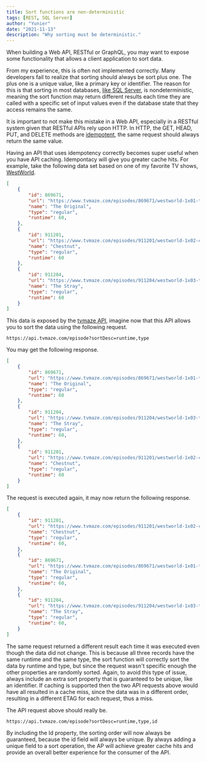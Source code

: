 ```yaml
---
title: Sort functions are non-deterministic 
tags: [REST, SQL Server]
author: "Yunier"
date: "2021-11-13"
description: "Why sorting must be deterministic."
---
```


When building a Web API, RESTful or GraphQL, you may want to expose some functionality that allows a client application to sort data. 

From my experience, this is often not implemented correctly. Many developers fail to realize that sorting should always be sort plus one. The plus one is a unique value, like a primary key or identifier. The reason for this is that sorting in most databases, [like SQL Server](https://docs.microsoft.com/en-us/sql/t-sql/queries/select-order-by-clause-transact-sql?redirectedfrom=MSDN&view=sql-server-ver15#arguments), is nondeterministic, meaning the sort function may return different results each time they are called with a specific set of input values even if the database state that they access remains the same. 

It is important to not make this mistake in a Web API, especially in a RESTful system given that RESTful APIs rely upon HTTP. In HTTP, the GET, HEAD, PUT, and DELETE methods are [idempotent](https://developer.mozilla.org/en-US/docs/Glossary/Idempotent), the same request should always return the same value.

Having an API that uses idempotency correctly becomes super useful when you have API caching. Idempontacy will give you greater cache hits. For example, take the following data set based on one of my favorite TV shows, [WestWorld](https://en.wikipedia.org/wiki/Westworld_(TV_series)).

```json
[
    {
        "id": 869671,
        "url": "https://www.tvmaze.com/episodes/869671/westworld-1x01-the-original",
        "name": "The Original",
        "type": "regular",
        "runtime": 60,
    },
    {
        "id": 911201,
        "url": "https://www.tvmaze.com/episodes/911201/westworld-1x02-chestnut",
        "name": "Chestnut",
        "type": "regular",
        "runtime": 60
    },
    {
        "id": 911204,
        "url": "https://www.tvmaze.com/episodes/911204/westworld-1x03-the-stray",
        "name": "The Stray",
        "type": "regular",
        "runtime": 60
    }
]
```

This data is exposed by the [tvmaze API](https://www.tvmaze.com/api), imagine now that this API allows you to sort the data using the following request.

```text
https://api.tvmaze.com/episode?sortDesc=runtime,type
```

You may get the following response.

```json
[
    {
        "id": 869671,
        "url": "https://www.tvmaze.com/episodes/869671/westworld-1x01-the-original",
        "name": "The Original",
        "type": "regular",
        "runtime": 60
    },
    {
        "id": 911204,
        "url": "https://www.tvmaze.com/episodes/911204/westworld-1x03-the-stray",
        "name": "The Stray",
        "type": "regular",
        "runtime": 60,
    },
    {
        "id": 911201,
        "url": "https://www.tvmaze.com/episodes/911201/westworld-1x02-chestnut",
        "name": "Chestnut",
        "type": "regular",
        "runtime": 60
    }
]
```

The request is executed again, it may now return the following response.

```json
[
    {
        "id": 911201,
        "url": "https://www.tvmaze.com/episodes/911201/westworld-1x02-chestnut",
        "name": "Chestnut",
        "type": "regular",
        "runtime": 60,
    },
    {
        "id": 869671,
        "url": "https://www.tvmaze.com/episodes/869671/westworld-1x01-the-original",
        "name": "The Original",
        "type": "regular",
        "runtime": 60,
    },
    {
        "id": 911204,
        "url": "https://www.tvmaze.com/episodes/911204/westworld-1x03-the-stray",
        "name": "The Stray",
        "type": "regular",
        "runtime": 60,
    }
]
```

The same request returned a different result each time it was executed even though the data did not change. This is because all three records have the same runtime and the same type, the sort function will correctly sort the data by runtime and type, but since the request wasn't specific enough the other properties are randomly sorted. Again, to avoid this type of issue, always include an extra sort property that is guaranteed to be unique, like an identifier. If caching is supported then the two API requests above would have all resulted in a cache miss, since the data was in a different order, resulting in a different ETAG for each request, thus a miss.

The API request above should really be.

```text
https://api.tvmaze.com/episode?sortDesc=runtime,type,id
```

By including the Id property, the sorting order will now always be guaranteed, because the id field will always be unique. By always adding a unique field to a sort operation, the AP will achieve greater cache hits and provide an overall better experience for the consumer of the API. 
